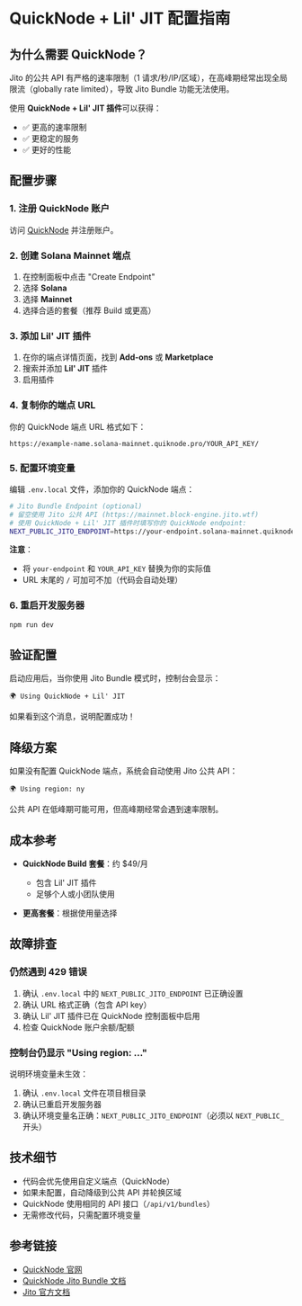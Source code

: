 # QuickNode + Lil' JIT 配置指南

## 为什么需要 QuickNode？

Jito 的公共 API 有严格的速率限制（1 请求/秒/IP/区域），在高峰期经常出现全局限流（globally rate limited），导致 Jito Bundle 功能无法使用。

使用 **QuickNode + Lil' JIT 插件**可以获得：
- ✅ 更高的速率限制
- ✅ 更稳定的服务
- ✅ 更好的性能

## 配置步骤

### 1. 注册 QuickNode 账户

访问 [QuickNode](https://www.quicknode.com/) 并注册账户。

### 2. 创建 Solana Mainnet 端点

1. 在控制面板中点击 "Create Endpoint"
2. 选择 **Solana**
3. 选择 **Mainnet**
4. 选择合适的套餐（推荐 Build 或更高）

### 3. 添加 Lil' JIT 插件

1. 在你的端点详情页面，找到 **Add-ons** 或 **Marketplace**
2. 搜索并添加 **Lil' JIT** 插件
3. 启用插件

### 4. 复制你的端点 URL

你的 QuickNode 端点 URL 格式如下：
```
https://example-name.solana-mainnet.quiknode.pro/YOUR_API_KEY/
```

### 5. 配置环境变量

编辑 `.env.local` 文件，添加你的 QuickNode 端点：

```bash
# Jito Bundle Endpoint (optional)
# 留空使用 Jito 公共 API (https://mainnet.block-engine.jito.wtf)
# 使用 QuickNode + Lil' JIT 插件时填写你的 QuickNode endpoint:
NEXT_PUBLIC_JITO_ENDPOINT=https://your-endpoint.solana-mainnet.quiknode.pro/YOUR_API_KEY/
```

**注意**：
- 将 `your-endpoint` 和 `YOUR_API_KEY` 替换为你的实际值
- URL 末尾的 `/` 可加可不加（代码会自动处理）

### 6. 重启开发服务器

```bash
npm run dev
```

## 验证配置

启动应用后，当你使用 Jito Bundle 模式时，控制台会显示：

```
🌍 Using QuickNode + Lil' JIT
```

如果看到这个消息，说明配置成功！

## 降级方案

如果没有配置 QuickNode 端点，系统会自动使用 Jito 公共 API：

```
🌍 Using region: ny
```

公共 API 在低峰期可能可用，但高峰期经常会遇到速率限制。

## 成本参考

- **QuickNode Build 套餐**：约 $49/月
  - 包含 Lil' JIT 插件
  - 足够个人或小团队使用

- **更高套餐**：根据使用量选择

## 故障排查

### 仍然遇到 429 错误

1. 确认 `.env.local` 中的 `NEXT_PUBLIC_JITO_ENDPOINT` 已正确设置
2. 确认 URL 格式正确（包含 API key）
3. 确认 Lil' JIT 插件已在 QuickNode 控制面板中启用
4. 检查 QuickNode 账户余额/配额

### 控制台仍显示 "Using region: ..."

说明环境变量未生效：
1. 确认 `.env.local` 文件在项目根目录
2. 确认已重启开发服务器
3. 确认环境变量名正确：`NEXT_PUBLIC_JITO_ENDPOINT`（必须以 `NEXT_PUBLIC_` 开头）

## 技术细节

- 代码会优先使用自定义端点（QuickNode）
- 如果未配置，自动降级到公共 API 并轮换区域
- QuickNode 使用相同的 API 接口（`/api/v1/bundles`）
- 无需修改代码，只需配置环境变量

## 参考链接

- [QuickNode 官网](https://www.quicknode.com/)
- [QuickNode Jito Bundle 文档](https://www.quicknode.com/guides/solana-development/transactions/jito-bundles)
- [Jito 官方文档](https://docs.jito.wtf/)
